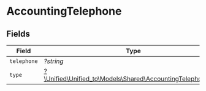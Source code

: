 # AccountingTelephone


## Fields

| Field                                                                                                        | Type                                                                                                         | Required                                                                                                     | Description                                                                                                  |
| ------------------------------------------------------------------------------------------------------------ | ------------------------------------------------------------------------------------------------------------ | ------------------------------------------------------------------------------------------------------------ | ------------------------------------------------------------------------------------------------------------ |
| `telephone`                                                                                                  | *?string*                                                                                                    | :heavy_minus_sign:                                                                                           | N/A                                                                                                          |
| `type`                                                                                                       | [?\Unified\Unified_to\Models\Shared\AccountingTelephoneType](../../Models/Shared/AccountingTelephoneType.md) | :heavy_minus_sign:                                                                                           | N/A                                                                                                          |